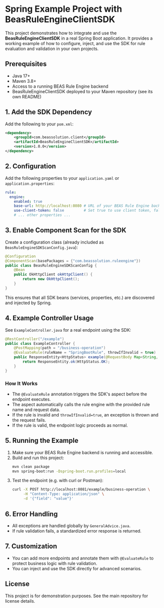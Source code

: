 # Spring Example Project with BeasRuleEngineClientSDK

This project demonstrates how to integrate and use the **BeasRuleEngineClientSDK** in a real Spring Boot application. It provides a working example of how to configure, inject, and use the SDK for rule evaluation and validation in your own projects.

## Prerequisites
- Java 17+
- Maven 3.8+
- Access to a running BEAS Rule Engine backend
- BeasRuleEngineClientSDK deployed to your Maven repository (see its own README)

## 1. Add the SDK Dependency
Add the following to your `pom.xml`:

```xml
<dependency>
    <groupId>com.beassolution.client</groupId>
    <artifactId>BeasRuleEngineClientSDK</artifactId>
    <version>1.0.0</version>
</dependency>
```

## 2. Configuration
Add the following properties to your `application.yaml` or `application.properties`:

```yaml
rule:
  engine:
    enabled: true
    base-url: http://localhost:8080 # URL of your BEAS Rule Engine backend
    use-client-token: false         # Set true to use client token, false for Keycloak
    # ... other properties ...
```

## 3. Enable Component Scan for the SDK
Create a configuration class (already included as `BeasRuleEngineSDKScanConfig.java`):

```java
@Configuration
@ComponentScan(basePackages = {"com.beassolution.ruleengine"})
public class BeasRuleEngineSDKScanConfig {
    @Bean
    public OkHttpClient okHttpClient() {
        return new OkHttpClient();
    }
}
```
This ensures that all SDK beans (services, properties, etc.) are discovered and injected by Spring.

## 4. Example Controller Usage
See `ExampleController.java` for a real endpoint using the SDK:

```java
@RestController("/example")
public class ExampleController {
    @PostMapping(path = "/business-operation")
    @EvaluateRule(ruleName = "SpringBootRule", throwIfInvalid = true)
    public ResponseEntity<HttpStatus> example(@RequestBody Map<String, Object> requestPayloadMap){
        return ResponseEntity.ok(HttpStatus.OK);
    }
}
```

### How It Works
- The `@EvaluateRule` annotation triggers the SDK's aspect before the endpoint executes.
- The aspect automatically calls the rule engine with the provided rule name and request data.
- If the rule is invalid and `throwIfInvalid=true`, an exception is thrown and the request fails.
- If the rule is valid, the endpoint logic proceeds as normal.

## 5. Running the Example
1. Make sure your BEAS Rule Engine backend is running and accessible.
2. Build and run this project:
   ```sh
   mvn clean package
   mvn spring-boot:run -Dspring-boot.run.profiles=local
   ```
3. Test the endpoint (e.g. with curl or Postman):
   ```sh
   curl -X POST http://localhost:8081/example/business-operation \
        -H "Content-Type: application/json" \
        -d '{"field": "value"}'
   ```

## 6. Error Handling
- All exceptions are handled globally by `GeneralAdvice.java`.
- If rule validation fails, a standardized error response is returned.

## 7. Customization
- You can add more endpoints and annotate them with `@EvaluateRule` to protect business logic with rule validation.
- You can inject and use the SDK directly for advanced scenarios.

## License
This project is for demonstration purposes. See the main repository for license details. 